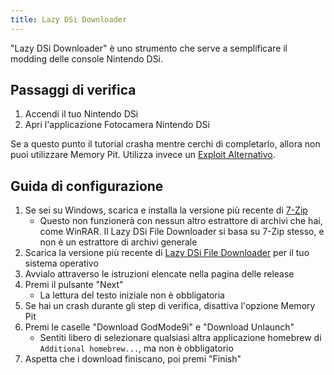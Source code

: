 ```yaml
---
title: Lazy DSi Downloader
---
```


"Lazy DSi Downloader" è uno strumento che serve a semplificare il modding delle console Nintendo DSi.

## Passaggi di verifica

1. Accendi il tuo Nintendo DSi
1. Apri l'applicazione Fotocamera Nintendo DSi

Se a questo punto il tutorial crasha mentre cerchi di completarlo, allora non puoi utilizzare Memory Pit. Utilizza invece un [Exploit Alternativo](alternate-exploits.html).

## Guida di configurazione

1. Se sei su Windows, scarica e installa la versione più recente di [7-Zip](https://www.7-zip.org/download.html)
   - Questo non funzionerà con nessun altro estrattore di archivi che hai, come WinRAR. Il Lazy DSi File Downloader si basa su 7-Zip stesso, e non è un estrattore di archivi generale
1. Scarica la versione più recente di [Lazy DSi File Downloader](https://github.com/yourkalamity/lazy-dsi-file-downloader/releases) per il tuo sistema operativo
1. Avvialo attraverso le istruzioni elencate nella pagina delle release
1. Premi il pulsante "Next"
   - La lettura del testo iniziale non è obbligatoria
1. Se hai un crash durante gli step di verifica, disattiva l'opzione Memory Pit
1. Premi le caselle "Download GodMode9i" e "Download Unlaunch"
   - Sentiti libero di selezionare qualsiasi altra applicazione homebrew di `Additional homebrew...`, ma non è obbligatorio
1. Aspetta che i download finiscano, poi premi "Finish"
